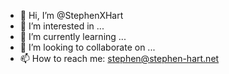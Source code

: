 - 👋 Hi, I’m @StephenXHart
- 👀 I’m interested in ...
- 🌱 I’m currently learning ...
- 💞️ I’m looking to collaborate on ...
- 📫 How to reach me: stephen@stephen-hart.net

<!---
StephenXHart/StephenXHart is a ✨ special ✨ repository because its `README.md` (this file) appears on your GitHub profile.
You can click the Preview link to take a look at your changes.
--->
